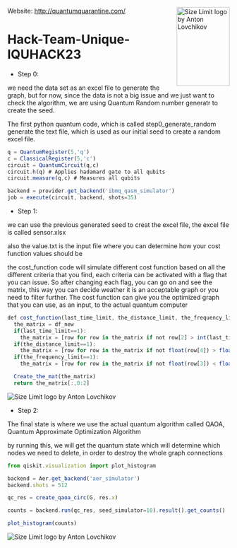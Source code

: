 Website: http://quantumquarantine.com/
<img src="https://github.com/mohadesehazari98/Hack-Team-Unique-IQUHACK23/blob/main/duck_logo.svg" align="right"
     alt="Size Limit logo by Anton Lovchikov" width="120" height="178">

# Hack-Team-Unique-IQUHACK23 

* Step 0:

we need the data set as an excel file to generate the graph, but for now, since the data is not a big issue and we just want to check the algorithm, we are using Quantum Random number generatr to create the seed. 

The first python quantum code, which is called step0_generate_random generate the text file, which is used as our initial seed to create a random excel file.

```js
q = QuantumRegister(5,'q')
c = ClassicalRegister(5,'c')
circuit = QuantumCircuit(q,c)
circuit.h(q) # Applies hadamard gate to all qubits
circuit.measure(q,c) # Measures all qubits 

backend = provider.get_backend('ibmq_qasm_simulator')
job = execute(circuit, backend, shots=35)
```

* Step 1:

we can use the previous generated seed to creat the excel file, the excel file is called sensor.xlsx

also the value.txt is the input file where you can determine how your cost function values should be

the cost_function code will simulate different cost function based on all the different criteria that you find, each criteria can be activated with a flag that you can issue. So after changing each flag, you can go on and see the matrix, this way you can decide weather it is an acceptable graph or you need to filter further.
The cost function can give you the optimized graph that you can use, as an input, to the actual quantum computer

```js
def cost_function(last_time_limit, the_distance_limit, the_frequency_limit, df_new):
  the_matrix = df_new
  if(last_time_limit==1):
    the_matrix = [row for row in the_matrix if not row[2] > int(last_time_limit_value)]
  if(the_distance_limit==1):
    the_matrix = [row for row in the_matrix if not float(row[4]) > float(the_distance_limit_value)]
  if(the_frequency_limit==1):
    the_matrix = [row for row in the_matrix if not float(row[3]) < float(the_frequency_limit_value)]

  Create_the_mat(the_matrix)  
  return the_matrix[:,0:2]
```

<img src="https://github.com/mohadesehazari98/Hack-Team-Unique-IQUHACK23/blob/main/graph.png" align="center"
     alt="Size Limit logo by Anton Lovchikov">
* Step 2:

The final state is where we use the actual quantum algorithm called QAOA, Quantum Approximate Optimization Algorithm

by running this, we will get the quantum state which will determine which nodes we need to delete, in order to destroy the whole graph connections

```js
from qiskit.visualization import plot_histogram

backend = Aer.get_backend('aer_simulator')
backend.shots = 512

qc_res = create_qaoa_circ(G, res.x)

counts = backend.run(qc_res, seed_simulator=10).result().get_counts()

plot_histogram(counts)
```

<img src="https://github.com/mohadesehazari98/Hack-Team-Unique-IQUHACK23/blob/main/histogram.png" align="center"
     alt="Size Limit logo by Anton Lovchikov">


